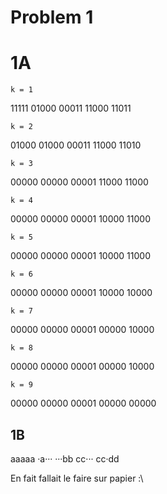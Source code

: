 # Problem 1

# 1A

	k = 1
11111
01000
00011
11000
11011

	k = 2
01000
01000
00011
11000
11010

	k = 3
00000
00000
00001
11000
11000

	k = 4
00000
00000
00001
10000
11000

	k = 5
00000
00000
00001
10000
11000

	k = 6
00000
00000
00001
10000
10000

	k = 7
00000
00000
00001
00000
10000

	k = 8
00000
00000
00001
00000
10000

	k = 9
00000
00000
00001
00000
00000

## 1B

aaaaa
·a···
···bb
cc···
cc·dd


En fait fallait le faire sur papier :\
